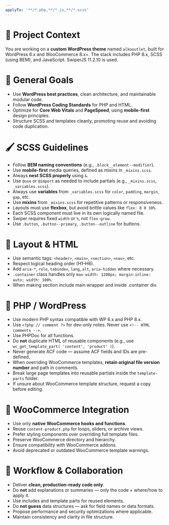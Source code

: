 ```yaml
---
applyTo: '**/*.php,**/*.js,**/*.scss'
---
```


# 🔧 Project Context
You are working on a **custom WordPress theme** named `alkooutlet`, built for WordPress 6.x and WooCommerce 8.x+. The stack includes PHP 8.x, SCSS (using BEM), and JavaScript. SwiperJS 11.2.10 is used.

# 🎯 General Goals
- Use **WordPress best practices**, clean architecture, and maintainable modular code.
- Follow **WordPress Coding Standards** for PHP and HTML.
- Optimize for **Core Web Vitals** and **PageSpeed**, using **mobile-first** design principles.
- Structure SCSS and templates cleanly, promoting reuse and avoiding code duplication.

# 🖌️ SCSS Guidelines
- Follow **BEM naming conventions** (e.g., `.block__element--modifier`).
- Use **mobile-first** media queries, defined as mixins in `_mixins.scss`.
- Always **nest SCSS properly** using `&`.
- Use `@use` or `@import` as needed to include partials (e.g., `_mixins.scss`, `_variables.scss`).
- Always use **variables** from `_variables.scss` for `color`, `padding`, `margin`, `gap`, etc.
- Use **mixins** from `_mixins.scss` for repetitive patterns or responsiveness.
- Layouts must use **flexbox**, but avoid brittle values like `flex: 0 0 30%`.
- Each SCSS component must live in its own logically named file.
- Swiper requires fixed `width` or `%`, not `flex-grow`.
- Use `.button`, `.button--primary`, `.button--outline` for buttons.

# 🧱 Layout & HTML
- Use semantic tags: `<header>`, `<main>`, `<section>`, `<nav>`, etc.
- Respect logical heading order (H1–H6).
- Add `aria-*`, `role`, `tabindex`, `lang`, `alt`, `aria-hidden` where necessary.
- `.container` class handles only `max-width: 1200px; margin-inline: auto; width: 100%`.
- When making section include main wrapper and inside .container div.


# 🐘 PHP / WordPress
- Use modern PHP syntax compatible with WP 6.x and PHP 8.x.
- Use `<?php // comment ?>` for dev-only notes. Never use `<!-- HTML comments -->`.
- Use PHPDoc for all functions.
- Do **not** duplicate HTML of reusable components (e.g., use `wc_get_template_part( 'content', 'product' )`).
- Never generate ACF code — assume ACF fields and IDs are pre-defined.
- When overriding WooCommerce templates, **retain original file version number** and path in comments.
- Break large page templates into reusable partials inside the `template-parts` folder.
- If unsure about WooCommerce template structure, request a copy before editing.

# 🛒 WooCommerce Integration
- Use only **native WooCommerce hooks and functions**.
- Reuse `content-product.php` for loops, sliders, or archive views.
- Prefer styling components over overriding full template files.
- Preserve WooCommerce directory and hierarchy.
- Ensure compatibility with WooCommerce addons.
- Avoid deprecated or outdated WooCommerce template warnings.

# 💼 Workflow & Collaboration
- Deliver **clean, production-ready code only**.
- Do **not** add explanations or summaries — only the code + where/how to apply it.
- Use includes and template parts for reused elements.
- Do **not guess** data structures — ask for field names or data formats.
- Propose performance and security optimizations where applicable.
- Maintain consistency and clarity in file structure.